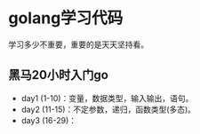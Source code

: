 # golang学习代码

学习多少不重要，重要的是天天坚持看。

## 黑马20小时入门go

- day1 (1-10)：变量，数据类型，输入输出，语句。
- day2 (11-15)：不定参数，递归，函数类型(多态)。
- day3 (16-29)：

